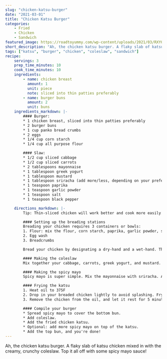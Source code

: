 ```yaml
---
slug: "chicken-katsu-burger"
date: "2021-03-01"
title: "Chicken Katsu Burger"
categories:
    - Fried
    - Chicken
    - Sandwich
featured_image: https://roadtoyummy.com/wp-content/uploads/2021/03/RXY07956-1-1-1024x683.jpg
short_description: "Ah, the chicken katsu burger. A flaky slab of katsu chicken mixed in with the creamy, crunchy coleslaw. Top it all off with some spicy mayo sauce!"
tags: ["katsu", "burger", "chicken", "coleslaw", "sandwich"]
recipe:
    servings: 3
    prep_time_minutes: 10
    cook_time_minutes: 10
    ingredients:
        - name: chicken breast
          amount: 1
          unit: piece
          note: sliced into thin patties preferably
        - name: burger buns
          amount: 2
          unit: buns
    ingredients_markdown: |-
        #### Burger:
        * 1 chicken breast, sliced into thin patties preferably
        * 2 burger buns
        * 1 cup panko bread crumbs
        * 2 eggs
        * 1/4 cup corn starch
        * 1/4 cup all purpose flour

        #### Slaw:
        * 1/2 cup sliced cabbage
        * 1/2 cup sliced carrots
        * 2 tablespoons mayonnaise 
        * 1 tablespoon greek yogurt
        * 1 tablespoon mustard
        * 1 tablespoon sriracha (add more/less, depending on your preferred spice level)
        * 1 teaspoon paprika
        * 1 teaspoon garlic powder
        * 1 teaspoon salt
        * 1 teaspoon black pepper

    directions_markdown: |-
        Tip: Thin-sliced chicken will work better and cook more easily. Use a meat-pounder to tenderize or flatten it if the slices are too thick.

        #### Setting up the breading stations
        Breading your chicken requires 3 containers or bowls:
        1. Flour: mix the flour, corn starch, paprika, garlic powder, salt, and pepper
        2. Egg wash
        3. Breadcrumbs

        Bread your chicken by designating a dry-hand and a wet-hand. The dry hand will only touch the meat while it is in the flour or bread crumbs container, and the wet-hand will only touch the meat while it is in the egg wash. Coat the meat in the flour, then the egg wash, then the bread crumbs.

        #### Making the coleslaw
        Mix together your cabbage, carrots, greek yogurt, and mustard. Add 1 tbsp of mayo, leaving a remaining 1 tbsp for the sriracha-mayo sauce.

        #### Making the spicy mayo
        Spicy mayo is super simple. Mix the mayonnaise with sriracha. Add more or less sriracha depending on your spicy preference.

        #### Frying the katsu
        1. Heat oil to 375F
        2. Drop in your breaded chicken lightly to avoid splashing. Fry until it's golden brown but not burnt. This should be around 7-10 minutes, but heavily depends on your chicken's thickness.
        3. Remove the chicken from the oil, and let it rest for 5 minutes on a paper towel. This will help remove the excess oil.

        #### Compile your burger
        * Spread spicy mayo to cover the bottom bun.
        * Add coleslaw.
        * Add the fried chicken katsu.
        * Optional: add more spicy mayo on top of the katsu.
        * Add the top bun, and you're done!
---
```


Ah, the chicken katsu burger. A flaky slab of katsu chicken mixed in with the creamy, crunchy coleslaw. Top it all off with some spicy mayo sauce!

